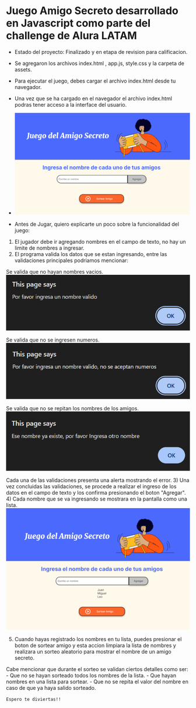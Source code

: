 <h1> Juego Amigo Secreto desarrollado en Javascript como parte del challenge de Alura LATAM </h1>

- Estado del proyecto: Finalizado y en etapa de revision para calificacion.

- Se agregaron los archivos index.html , app.js, style.css y la carpeta de assets.
  
- Para ejecutar el juego, debes cargar el archivo index.html desde tu navegador.

- Una vez que se ha cargado en el navegador el archivo index.html podras tener acceso a la interface del usuario.
- ![Imagen de entrada](amigo1.png)
  
- Antes de Jugar, quiero explicarte un poco sobre la funcionalidad del juego:
1) El jugador debe ir agregando nombres en el campo de texto, no hay un limite de nombres a ingresar.
2) El programa valida los datos que se estan ingresando, entre las validaciones principales podriamos mencionar:

Se valida que no hayan nombres vacios.
![Imagen de error1](amigo2.png)


Se valida que no se ingresen numeros.
![Imagen de error2](amigo3.png)     


Se valida que no se repitan los nombres de los amigos.
![Imagen de error3](amigo4.png)

Cada una de las validaciones presenta una alerta mostrando el error.
3) Una vez concluidas las validaciones, se procede a realizar el ingreso de los datos en el campo de texto y los confirma presionando el boton "Agregar".
4) Cada nombre que se va ingresando se mostrara en la pantalla como una lista.
![Imagen de lista](amigo5.png) 

5) Cuando hayas registrado los nombres en tu lista, puedes presionar el boton de sortear amigo y esta accion limpiara la lista de nombres y realizara
    un sorteo aleatorio para mostrar el nombre de un amigo secreto.
  
  Cabe mencionar que durante el sorteo se validan ciertos detalles como ser:
        - Que no se hayan sorteado todos los nombres de la lista.
        - Que hayan nombres en una lista para sortear.
        - Que no se repita el valor del nombre en caso de que ya haya salido sorteado.
      
    Espero te diviertas!!     
    
 

